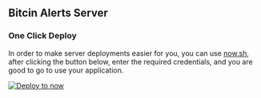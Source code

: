 ## Bitcin Alerts Server

### One Click Deploy

In order to make server deployments easier for you, you can use [now.sh](https://now.sh),
after clicking the button below, enter the required credentials, and you are good to 
go to use your application.

[![Deploy to now](https://deploy.now.sh/static/button.svg)](https://deploy.now.sh/?repo=https://github.com/abdulhannanali/bitcoin-alerts&env=VAPID_PUBLIC_KEY&env=VAPID_PRIVATE_KEY&env=VAPID_SUBJECT_EMAIL)